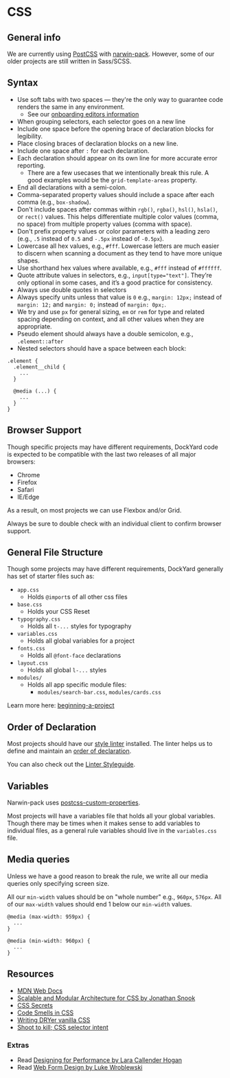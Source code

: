 # CSS
## General info
We are currently using [PostCSS](https://github.com/postcss/postcss/) with [narwin-pack](https://github.com/dockyard/narwin-pack). However, some of our older projects are still written in Sass/SCSS.

## Syntax

* Use soft tabs with two spaces — they're the only way to guarantee code renders the same in any environment.
  * See our [onboarding editors information](https://github.com/dockyard/styleguides/blob/master/ux-dev/ux-developer-onboarding.md#editors)
* When grouping selectors, each selector goes on a new line
* Include one space before the opening brace of declaration blocks for legibility.
* Place closing braces of declaration blocks on a new line.
* Include one space after `:` for each declaration.
* Each declaration should appear on its own line for more accurate error reporting.
  * There are a few usecases that we intentionally break this rule. A good examples would be the `grid-template-areas` property. 
* End all declarations with a semi-colon.
* Comma-separated property values should include a space after each comma (e.g., `box-shadow`).
* Don't include spaces after commas within `rgb()`, `rgba()`, `hsl()`, `hsla()`, or `rect()` values. This helps differentiate multiple color values (comma, no space) from multiple property values (comma with space).
* Don't prefix property values or color parameters with a leading zero (e.g., `.5` instead of `0.5` and `-.5px` instead of `-0.5px`).
* Lowercase all hex values, e.g., `#fff`. Lowercase letters are much easier to discern when scanning a document as they tend to have more unique shapes.
* Use shorthand hex values where available, e.g., `#fff` instead of `#ffffff`.
* Quote attribute values in selectors, e.g., `input[type="text"]`. They’re only optional in some cases, and it’s a good practice for consistency.
* Always use double quotes in selectors
* Always specify units unless that value is `0` e.g., `margin: 12px;` instead of `margin: 12;` and `margin: 0;` instead of `margin: 0px;`.
* We try and use `px` for general sizing, `em` or `rem` for type and related spacing depending on context, and all other values when they are appropriate.
* Pseudo element should always have a double semicolon, e.g., `.element::after`
* Nested selectors should have a space between each block:
```
.element {
  .element__child {
    ...
  }

  @media (...) {
    ...
  }
}
```

## Browser Support
Though specific projects may have different requirements, DockYard code is expected to be compatible with the last two releases of all major browsers:
* Chrome
* Firefox
* Safari
* IE/Edge

As a result, on most projects we can use Flexbox and/or Grid.

Always be sure to double check with an individual client to confirm browser support.

## General File Structure
Though some projects may have different requirements, DockYard generally has set of starter files such as:
* `app.css`
	* Holds `@import`s of all other css files
* `base.css`
	* Holds your CSS Reset
* `typography.css`
	* Holds all `t-...` styles for typography
* `variables.css`
	* Holds all global variables for a project
* `fonts.css`
	* Holds all `@font-face` declarations
* `layout.css`
	* Holds all global `l-...` styles
* `modules/`
  * Holds all app specific module files:
    * `modules/search-bar.css`, `modules/cards.css`

Learn more here: [beginning-a-project](https://github.com/dockyard/styleguides/blob/master/ux-dev/beginning-a-project.md#example-file-structure)

## Order of Declaration
Most projects should have our [style linter](https://github.com/DockYard/stylelint-config-narwin) installed. The linter helps us to define and maintain an [order of declaration](https://github.com/DockYard/stylelint-config-narwin/blob/master/index.js#L1).

You can also check out the [Linter Styleguide](https://github.com/dockyard/styleguides/blob/master/ux-dev/stylelint-config-narwin.md).

## Variables
Narwin-pack uses [postcss-custom-properties](https://github.com/postcss/postcss-custom-properties).

Most projects will have a variables file that holds all your global variables. Though there may be times when it makes sense to add variables to individual files, as a general rule variables should live in the `variables.css` file.

## Media queries
Unless we have a good reason to break the rule, we write all our media queries only specifying screen size.

All our `min-width` values should be on "whole number" e.g., `960px`, `576px`. All of our `max-width` values should end 1 below our `min-width` values.

```
@media (max-width: 959px) {
  ...
}

@media (min-width: 960px) {
  ...
}
```

## Resources
* [MDN Web Docs](https://developer.mozilla.org/en-US/)
* [Scalable and Modular Architecture for CSS by Jonathan Snook](https://smacss.com/)
* [CSS Secrets](http://shop.oreilly.com/product/0636920031123.do)
* [Code Smells in CSS](http://csswizardry.com/2012/11/code-smells-in-css/)
* [Writing DRYer vanilla CSS](http://csswizardry.com/2013/07/writing-dryer-vanilla-css/)
* [Shoot to kill; CSS selector intent](http://csswizardry.com/2012/07/shoot-to-kill-css-selector-intent/)

### Extras
* Read [Designing for Performance by Lara Callender Hogan](http://designingforperformance.com/index.html)
* Read [Web Form Design by Luke Wroblewski](http://www.lukew.com/resources/web_form_design.asp)
